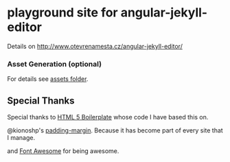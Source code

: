 # playground site for angular-jekyll-editor

Details on http://www.otevrenamesta.cz/angular-jekyll-editor/

### Asset Generation (optional)

For details see [assets folder](_assets).

## Special Thanks

Special thanks to <a href="https://github.com/h5bp/html5-boilerplate">HTML 5 Boilerplate</a> whose code I have based this on.

@kionoshp's <a href="https://github.com/kianoshp/SASS-CSS-Boilerplate">padding-margin</a>. Because it has become part of every site that I manage.

and <a href="http://fortawesome.github.io/Font-Awesome/">Font Awesome</a> for being awesome.
